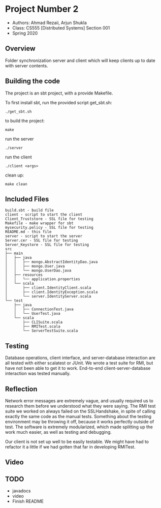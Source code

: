 # Project Number 2

* Authors: Ahmad Rezaii, Arjun Shukla
* Class: CS555 [Distributed Systems] Section 001
* Spring 2020

## Overview

Folder synchronization server and client which will keep clients up to date with server contents.

## Building the code

The project is an sbt project, with a provide Makefile. 

To first install sbt, run the provided script get_sbt.sh:
```
./get_sbt.sh
```

to build the project:
```
make
```

run the server
```
./server
```

run the client
```
./client <args>
```

clean up:
```
make clean
```


## Included Files
```
build.sbt - build file
client - script to start the client
Client_Truststore - SSL file for testing
Makefile - make wrapper for sbt
mysecurity.policy - SSL file for testing
README.md - this file
server - script to start the server
Server.cer - SSL file for testing
Server_Keystore - SSL file for testing
src
├── main
│   ├── java
│   │   ├── mongo.AbstractIdentityDao.java
│   │   ├── mongo.User.java
│   │   └── mongo.UserDao.java
│   ├── resources
│   │   └── application.properties
│   └── scala
│       ├── client.IdentityClient.scala
│       ├── client.IdentityException.scala
│       └── server.IdentityServer.scala
└── test
    ├── java
    │   ├── ConnectionTest.java
    │   └── UserTest.java
    └── scala
        ├── CLISuite.scala
        ├── RMITest.scala
        └── ServerTestSuite.scala
```

## Testing
Database operations, client interface, and server-database interaction are all
tested with either scalatest or JUnit. We wrote a test suite for RMI, but have
not been able to get it to work. End-to-end client-server-database interaction
was tested manually.

## Reflection
Network error messages are extremely vague, and usually required us to research
them before we understood what they were saying. The RMI test suite we worked on
always failed on the SSLHandshake, in spite of calling exactly the same code as
the manual tests. Something about the testing environment may be throwing it off,
because it works perfectly outside of test. The software is extremely modularized,
which made splitting up the work much easier, as well as testing and debugging.

Our client is not set up well to be easily testable. We might have had to refactor
it a little if we had gotten that far in developing RMITest.

## Video


## TODO
* javadocs
* video
* Finish README
